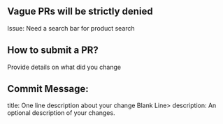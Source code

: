 ## Vague PRs will be strictly denied

Issue: Need a search bar for product search

## How to submit a PR?
Provide details on what did you change

## Commit Message:
  title: One line description about your change
  Blank Line>
  description: An optional description of your changes.
